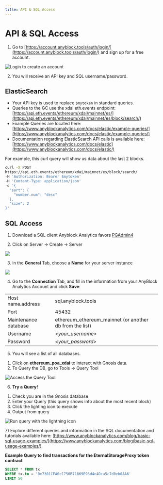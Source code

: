 ```yaml
---
title: API & SQL Access
---
```


# API & SQL Access

1) Go to [https://account.anyblock.tools/auth/login/](https://account.anyblock.tools/auth/login/) and sign up for a free account.

![Login to create an account](/img/tools/anyblock/aa-free-acct.png)

2) You will receive an API key and SQL username/password.

## ElasticSearch

* Your API key is used to replace `$mytoken` in standard queries.
* Queries to the GC use the xdai eth.events endpoint:   [https://api.eth.events/ethereum/xdai/mainnet/es/](https://api.eth.events/ethereum/xdai/mainnet/es/block/search/)
* Example Queries are located here: [https://www.anyblockanalytics.com/docs/elastic/example-queries/](https://www.anyblockanalytics.com/docs/elastic/example-queries/)
* Documentation regarding ElasticSearch API calls is available here: [https://www.anyblockanalytics.com/docs/elastic](https://www.anyblockanalytics.com/docs/elastic/)

For example, this curl query will show us data about the last 2 blocks.

```bash
curl -X POST
https://api.eth.events/ethereum/xdai/mainnet/es/block/search/
-H 'Authorization: Bearer $mytoken'
-H 'Content-Type: application/json'
-d '{
  "sort": {
    "number.num": "desc"
  },
  "size": 2
}'
```

## SQL Access

1) Download a SQL client Anyblock Analytics favors [PGAdmin4](https://www.pgadmin.org/download/)

2) Click on Server -> Create -> Server

![](/img/tools/anyblock/servers.png)

3) In the **General** Tab, choose a **Name** for your server instance

![](/img/tools/anyblock/xdai-server.png)

4) Go to the **Connection** Tab, and fill in the information from your AnyBlock Analytics Account and click **Save**:

|                      |                                                           |
| -------------------- | --------------------------------------------------------- |
| Host name.address    | sql.anyblock.tools                                        |
| Port                 | 45432                                                     |
| Maintenance database | ethereum\_ethereum\_mainnet (or another db from the list) |
| Username             | _<your\_username>_                                        |
| Password             | _<your\_password>_                                        |

5) You will see a list of all databases.

1. Click on **ethereum_poa_xdai** to interact with Gnosis data.
2. To Query the DB, go to Tools -> Query Tool

![Access the Query Tool](/img/tools/anyblock/query-tool.png)

6) **Try a Query!**

1. Check you are in the Gnosis database
2. Enter your Query (this query shows info about the most recent block)
3. Click the lighting icon to execute
4. Output from query

![Run query with the lightning icon](/img/tools/anyblock/query.png)

7\) Explore different queries and information in the SQL documentation and tutorials available here: [https://www.anyblockanalytics.com/blog/basic-sql-usage-examples/](https://www.anyblockanalytics.com/blog/basic-sql-usage-examples/)

**Example Query to find transactions for the EternalStorageProxy token contract**

```sql
SELECT * FROM tx
WHERE tx.to = '0x7301CFA0e1756B71869E93d4e4Dca5c7d0eb0AA6'
LIMIT 50
```